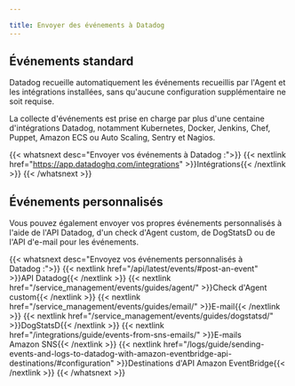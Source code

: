 ```yaml
---

title: Envoyer des événements à Datadog
---
```


## Événements standard
Datadog recueille automatiquement les événements recueillis par l'Agent et les intégrations installées, sans qu'aucune configuration supplémentaire ne soit requise.

La collecte d'événements est prise en charge par plus d'une centaine d'intégrations Datadog, notamment Kubernetes, Docker, Jenkins, Chef, Puppet, Amazon ECS ou Auto Scaling, Sentry et Nagios.

{{< whatsnext desc="Envoyer vos événements à Datadog :">}}
    {{< nextlink href="https://app.datadoghq.com/integrations" >}}Intégrations{{< /nextlink >}}
{{< /whatsnext >}}

## Événements personnalisés
Vous pouvez également envoyer vos propres événements personnalisés à l'aide de l'API Datadog, d'un check d'Agent custom, de DogStatsD ou de l'API d'e-mail pour les événements.

{{< whatsnext desc="Envoyez vos événements personnalisés à Datadog :">}}
    {{< nextlink href="/api/latest/events/#post-an-event" >}}API Datadog{{< /nextlink >}}
    {{< nextlink href="/service_management/events/guides/agent/" >}}Check d'Agent custom{{< /nextlink >}}
    {{< nextlink href="/service_management/events/guides/email/" >}}E-mail{{< /nextlink >}}
    {{< nextlink href="/service_management/events/guides/dogstatsd/" >}}DogStatsD{{< /nextlink >}}
    {{< nextlink href="/integrations/guide/events-from-sns-emails/" >}}E-mails Amazon SNS{{< /nextlink >}}
    {{< nextlink href="/logs/guide/sending-events-and-logs-to-datadog-with-amazon-eventbridge-api-destinations/#configuration" >}}Destinations d'API Amazon EventBridge{{< /nextlink >}}
{{< /whatsnext >}}
